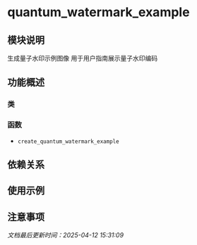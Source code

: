 # quantum_watermark_example

## 模块说明
生成量子水印示例图像
用于用户指南展示量子水印编码

## 功能概述

### 类


### 函数

- `create_quantum_watermark_example`

## 依赖关系

## 使用示例

## 注意事项

*文档最后更新时间：2025-04-12 15:31:09*
